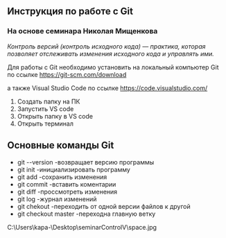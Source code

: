 ## Инструкция по работе с Git ##

### На основе семинара Николая Мищенкова ###


*Контроль версий (контроль исходного кода) — практика, которая позволяет отслеживать
изменения исходного кода и управлять ими.*


Для работы с Git необходимо установить на локальный компьютер Git по ссылке https://git-scm.com/download

а также Visual Studio Code по ссылке https://code.visualstudio.com/

1. Создать папку на ПК
2. Запустить VS code
3. Открыть папку в VS code
4. Открыть терминал

## Основные команды Git ##

* git --version -возвращает версию программы
* git init -инициализировать программу
* git add -сохранить изменения
* git commit -вставить коментарии
* git diff -проссмотреть изменения
* git log -журнал изменений
* git chekout -переходить от одной версии файлов к другой
*  git checkout master -переходна главную ветку

C:\Users\kapa-\Desktop\seminarControlV\space.jpg